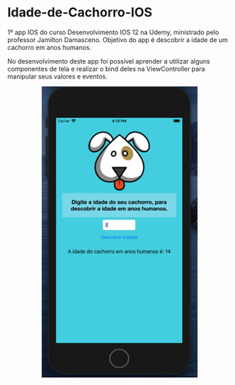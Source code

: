 # Idade-de-Cachorro-IOS
1º app IOS do curso Desenvolvimento IOS 12 na Udemy, ministrado pelo professor Jamilton Damasceno. Objetivo do app é descobrir a idade de um cachorro em anos humanos. 

No desenvolvimento deste app foi possível aprender a utilizar alguns componentes de tela e realizar o bind deles na ViewController para manipular seus valores e eventos.

<p align="center">
  <img src="https://github.com/Gilbert097/Idade-de-Cachorro-IOS/blob/main/imagem-app.png?raw=true" width="350" title="Imagem App">
</p>
